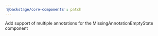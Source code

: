 ```yaml
---
'@backstage/core-components': patch
---
```


Add support of multiple annotations for the MissingAnnotationEmptyState component
